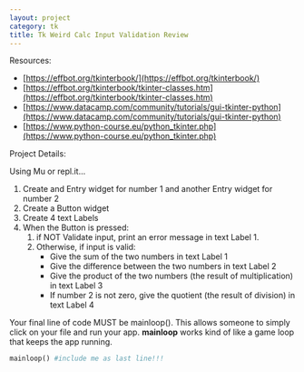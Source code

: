 ```yaml
---
layout: project
category: tk
title: Tk Weird Calc Input Validation Review
---
```


Resources:
- [https://effbot.org/tkinterbook/](https://effbot.org/tkinterbook/)
- [https://effbot.org/tkinterbook/tkinter-classes.htm](https://effbot.org/tkinterbook/tkinter-classes.htm)
- [https://www.datacamp.com/community/tutorials/gui-tkinter-python](https://www.datacamp.com/community/tutorials/gui-tkinter-python)
- [https://www.python-course.eu/python_tkinter.php](https://www.python-course.eu/python_tkinter.php)


Project Details:

Using Mu or repl.it...

1. Create and Entry widget for number 1 and another Entry widget for number 2
2. Create a Button widget
3. Create 4 text Labels
5. When the Button is pressed:
   1. if NOT Validate input, print an error message in text Label 1.
   1. Otherwise, if input is valid:
      - Give the sum of the two numbers in text Label 1
      - Give the difference between the two numbers in text Label 2
      - Give the product of the two numbers (the result of multiplication) in text Label 3
      - If number 2 is not zero, give the quotient (the result of division) in text Label 4

Your final line of code MUST be mainloop(). This allows someone to simply click on your file and run your app. **mainloop** works kind of like a game loop that keeps the app running.
```python
mainloop() #include me as last line!!!
```

